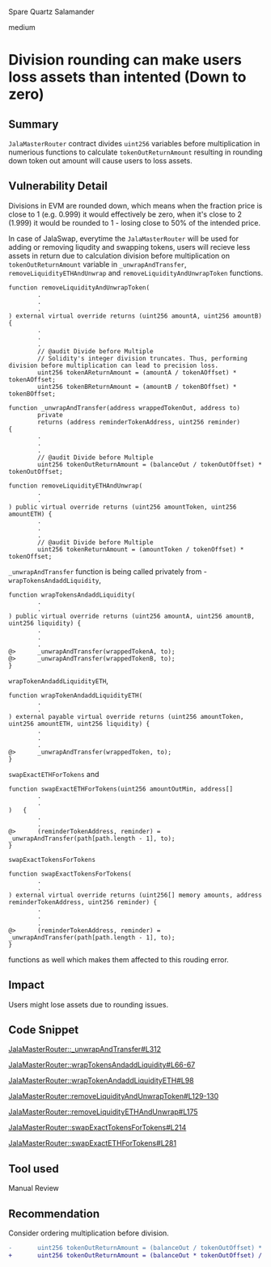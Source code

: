 Spare Quartz Salamander

medium

# Division rounding can make users loss assets than intented (Down to zero)

## Summary

`JalaMasterRouter` contract divides `uint256` variables before multiplication in numerious functions to calculate `tokenOutReturnAmount` resulting in rounding down token out amount will cause users to loss assets.

## Vulnerability Detail

Divisions in EVM are rounded down, which means when the fraction price is close to 1 (e.g. 0.999) it would effectively be zero, when it's close to 2 (1.999) it would be rounded to 1 - losing close to 50% of the intended price.

In case of JalaSwap, everytime the `JalaMasterRouter` will be used for adding or removing liqudity and swapping tokens, users will recieve less assets in return due to calculation division before multiplication on `tokenOutReturnAmount` variable in `_unwrapAndTransfer`, `removeLiquidityETHAndUnwrap` and `removeLiquidityAndUnwrapToken` functions.

```solidity
function removeLiquidityAndUnwrapToken(
		.
		.
		.
) external virtual override returns (uint256 amountA, uint256 amountB) {
		.
		.
		.
		// @audit Divide before Multiple
		// Solidity's integer division truncates. Thus, performing division before multiplication can lead to precision loss.
		uint256 tokenAReturnAmount = (amountA / tokenAOffset) * tokenAOffset;
		uint256 tokenBReturnAmount = (amountB / tokenBOffset) * tokenBOffset;
```

```solidity
function _unwrapAndTransfer(address wrappedTokenOut, address to)
		private
		returns (address reminderTokenAddress, uint256 reminder)
{
		.
		.
		.
		// @audit Divide before Multiple
		uint256 tokenOutReturnAmount = (balanceOut / tokenOutOffset) * tokenOutOffset;
```

```solidity
function removeLiquidityETHAndUnwrap(
		.
		.
) public virtual override returns (uint256 amountToken, uint256 amountETH) {
		.
		.
		.
		// @audit Divide before Multiple
		uint256 tokenReturnAmount = (amountToken / tokenOffset) * tokenOffset;
```

`_unwrapAndTransfer` function is being called privately from -
`wrapTokensAndaddLiquidity`,

```solidity
function wrapTokensAndaddLiquidity(
		.
		.
) public virtual override returns (uint256 amountA, uint256 amountB, uint256 liquidity) {
		.
		.
		.
@>		_unwrapAndTransfer(wrappedTokenA, to);
@>		_unwrapAndTransfer(wrappedTokenB, to);
}
```

`wrapTokenAndaddLiquidityETH`,

```solidity
function wrapTokenAndaddLiquidityETH(
		.
		.
) external payable virtual override returns (uint256 amountToken, uint256 amountETH, uint256 liquidity) {
		.
		.
		.
@>		_unwrapAndTransfer(wrappedToken, to);
}
```

`swapExactETHForTokens` and

```solidity
function swapExactETHForTokens(uint256 amountOutMin, address[]
		.
		.
) 	{
		.
		.
@>		(reminderTokenAddress, reminder) = _unwrapAndTransfer(path[path.length - 1], to);
}
```

`swapExactTokensForTokens`

```solidity
function swapExactTokensForTokens(
		.
		.
) external virtual override returns (uint256[] memory amounts, address reminderTokenAddress, uint256 reminder) {
		.
		.
		.
@>		(reminderTokenAddress, reminder) = _unwrapAndTransfer(path[path.length - 1], to);
}
```

functions as well which makes them affected to this rouding error.

## Impact

Users might lose assets due to rounding issues.

## Code Snippet

[JalaMasterRouter::\_unwrapAndTransfer#L312](https://github.com/sherlock-audit/2024-02-jala-swap/blob/main/jalaswap-dex-contract/contracts/JalaMasterRouter.sol#L312)

[JalaMasterRouter::wrapTokensAndaddLiquidity#L66-67](https://github.com/sherlock-audit/2024-02-jala-swap/blob/main/jalaswap-dex-contract/contracts/JalaMasterRouter.sol#L67)

[JalaMasterRouter::wrapTokenAndaddLiquidityETH#L98](https://github.com/sherlock-audit/2024-02-jala-swap/blob/main/jalaswap-dex-contract/contracts/JalaMasterRouter.sol#L98)

[JalaMasterRouter::removeLiquidityAndUnwrapToken#L129-130](https://github.com/sherlock-audit/2024-02-jala-swap/blob/main/jalaswap-dex-contract/contracts/JalaMasterRouter.sol#L129)

[JalaMasterRouter::removeLiquidityETHAndUnwrap#L175](https://github.com/sherlock-audit/2024-02-jala-swap/blob/main/jalaswap-dex-contract/contracts/JalaMasterRouter.sol#L175)

[JalaMasterRouter::swapExactTokensForTokens#L214](https://github.com/sherlock-audit/2024-02-jala-swap/blob/main/jalaswap-dex-contract/contracts/JalaMasterRouter.sol#L214)

[JalaMasterRouter::swapExactETHForTokens#L281](https://github.com/sherlock-audit/2024-02-jala-swap/blob/main/jalaswap-dex-contract/contracts/.sol#L281)

## Tool used

Manual Review

## Recommendation

Consider ordering multiplication before division.

```diff
-		uint256 tokenOutReturnAmount = (balanceOut / tokenOutOffset) * tokenOutOffset;
+		uint256 tokenOutReturnAmount = (balanceOut * tokenOutOffset) / tokenOutOffset;
```

